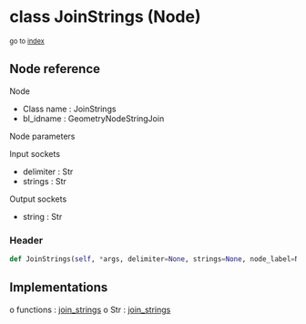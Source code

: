 # class JoinStrings (Node)

<sub>go to [index](/docs/index.md)</sub>

## Node reference

Node
 - Class name : JoinStrings
 - bl_idname : GeometryNodeStringJoin

Node parameters

Input sockets
 - delimiter : Str
 - strings : Str

Output sockets
 - string : Str

### Header

``` python
def JoinStrings(self, *args, delimiter=None, strings=None, node_label=None, node_color=None):
```

## Implementations

o functions : [join_strings](/docs/GeoNodes_classes/join_strings.md)
o Str : [join_strings](/docs/GeoNodes_classes/join_strings.md) 

